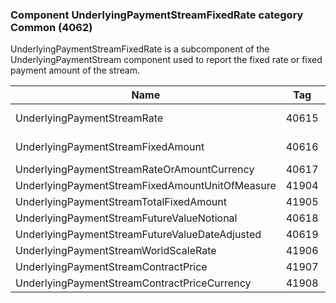 ### Component UnderlyingPaymentStreamFixedRate category Common (4062)

UnderlyingPaymentStreamFixedRate is a subcomponent of the UnderlyingPaymentStream component used to report the fixed rate or fixed payment amount of the stream.

| Name                                            | Tag   | Req'd | Documentation                                                      |
|-------------------------------------------------|-------|----------|--------------------------------------------------------------------|
| UnderlyingPaymentStreamRate                     | 40615 |       | Mutually exclusive with UnderlyingPaymentStreamFixedAmount(40616). |
| UnderlyingPaymentStreamFixedAmount              | 40616 |       | Mutually exclusive with UnderlyingPaymentStreamRate(40615).        |
| UnderlyingPaymentStreamRateOrAmountCurrency     | 40617 |       |                                                                    |
| UnderlyingPaymentStreamFixedAmountUnitOfMeasure | 41904 |       |                                                                    |
| UnderlyingPaymentStreamTotalFixedAmount         | 41905 |       |                                                                    |
| UnderlyingPaymentStreamFutureValueNotional      | 40618 |       |                                                                    |
| UnderlyingPaymentStreamFutureValueDateAdjusted  | 40619 |       |                                                                    |
| UnderlyingPaymentStreamWorldScaleRate           | 41906 |       |                                                                    |
| UnderlyingPaymentStreamContractPrice            | 41907 |       |                                                                    |
| UnderlyingPaymentStreamContractPriceCurrency    | 41908 |       |                                                                    |

